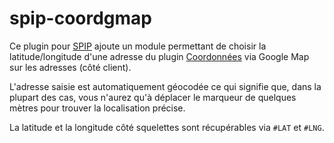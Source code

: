 spip-coordgmap
==============

Ce plugin pour [SPIP](http://www.spip.net/) ajoute un module permettant de choisir la latitude/longitude d'une adresse du plugin [Coordonnées](http://contrib.spip.net/Plugin-Coordonnees) via Google Map sur les adresses (côté client).

L'adresse saisie est automatiquement géocodée ce qui signifie que, dans la plupart des cas, vous n'aurez qu'à déplacer le marqueur de quelques mètres pour trouver la localisation précise.

La latitude et la longitude côté squelettes sont récupérables via `#LAT` et `#LNG`.
